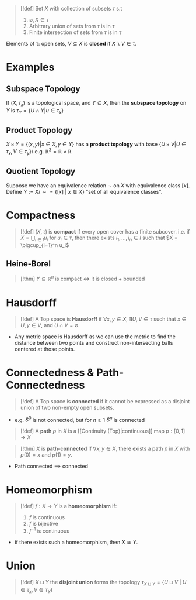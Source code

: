 >[!def] 
>Set $X$ with collection of subsets $\tau$ s.t
>1. $\emptyset, X \in \tau$ 
>2. Arbitrary union of sets from $\tau$ is in $\tau$
>3. Finite intersection of sets from $\tau$ is in $\tau$

Elements of $\tau$: open sets, $V \subseteq X$ is **closed** if $X\backslash V \in \tau$.

# Examples

## Subspace Topology

If $(X,\tau_x)$ is a topological space, and $Y \subseteq X$, then the **subspace topology** on $Y$ is $\tau_Y = \{U\cap Y | u \in \tau_x\}$

## Product Topology

$X \times Y = \{(x,y) | x \in X, y \in Y\}$ has a **product topology** with base $\{U \times V|U \in \tau_x, V \in \tau_y\}$/
e.g. $\mathbb{R}^2 = \mathbb{R} \times \mathbb{R}$

## Quotient Topology

Suppose we have an equivalence relation $\sim$ on $X$ with equivalence class $[x]$. Define $Y := X/\sim = \{[x] \:|\: x \in X\}$ "set of all equivalence classes".  

# Compactness

>[!def] 
>$(X,\tau)$ is **compact** if every open cover has a finite subcover. i.e. if $X = \bigcup_{i \in I} u_i$ for $u_i \in \tau$, then there exists $i_1,...,i_n \in I$ such that $X = \bigcup_{i=1}^n u_i$

## Heine-Borel

>[!thm]
>$Y \subseteq \mathbb{R}^n$ is compact $\iff$ it is closed + bounded


# Hausdorff

>[!def] 
>A Top space is **Hausdorff** if $\forall x,y \in X$, $\exists U,V \in \tau$ such that $x \in U, y \in V$, and $U \cap V = \emptyset$.
>
- Any metric space is Hausdorff as we can use the metric to find the distance between two points and construct non-intersecting balls centered at those points.

# Connectedness & Path-Connectedness

>[!def] 
>A Top space is **connected** if it cannot be expressed as a disjoint union of two non-empty open subsets.

- e.g. $S^0$ is not connected, but for $n\geq 1$ $S^n$ is connected

>[!def]
>A **path** $p$ in $X$ is a [[Continuity (Top)|continuous]] map $p:[0,1] \to X$

>[!thm] 
>$X$ is **path-connected** if $\forall x,y \in X$, there exists a path $p$ in $X$ with $p(0)=x$ and $p(1)=y$.

- Path connected $\implies$ connected


# Homeomorphism

>[!def] 
>$f:X\to Y$ is a **homeomorphism** if:
>1. $f$ is continuous
>2. $f$ is bijective
>3. $f^{-1}$ is continuous

- if there exists such a homeomorphism, then $X \cong Y$.


# Union

>[!def]
>$X \sqcup Y$ the **disjoint union** forms the topology $\tau_{X\sqcup Y} = \{U \sqcup V \:|\: U \in \tau_x, V \in \tau_Y\}$